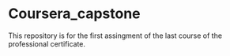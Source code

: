 # Coursera_capstone
This repository is for the first assingment of the last course of the professional certificate.
